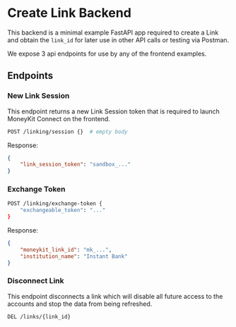 # Create Link Backend

This backend is a minimal example FastAPI app required to create a Link and obtain the `link_id` for later use in other
API calls or testing via Postman.

We expose 3 api endpoints for use by any of the frontend examples.

## Endpoints

### New Link Session

This endpoint returns a new Link Session token that is required to launch MoneyKit Connect on the frontend.
```sh
POST /linking/session {}  # empty body
```

Response:
```json
{
    "link_session_token": "sandbox_..."
}
```

### Exchange Token

```sh
POST /linking/exchange-token {
    "exchangeable_token": "..."
}
```
Response:
```json
{
    "moneykit_link_id": "mk_...",
    "institution_name": "Instant Bank"
}
```

### Disconnect Link

This endpoint disconnects a link which will disable all future access to the accounts and stop the data from being
refreshed.

```sh
DEL /links/{link_id}
```
